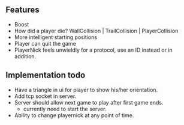 ## Features
- Boost
- How did a player die? WallCollision | TrailCollision | PlayerCollision
- More intelligent starting positions
- Player can quit the game
- PlayerNick feels unwieldly for a protocol, use an ID instead or in addition.

## Implementation todo
- Have a triangle in ui for player to show his/her orientation.
- Add tcp socket in server.
- Server should allow next game to play after first game ends.
  - currently need to start the server.
- Ability to change playernick at any point of time.

